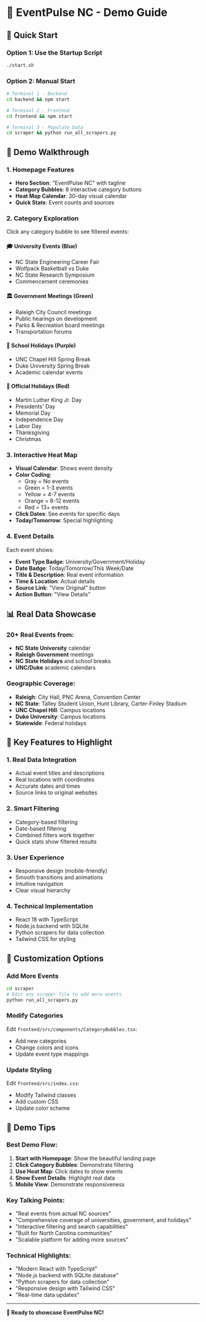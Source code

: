 # 🎯 EventPulse NC - Demo Guide

## 🚀 **Quick Start**

### Option 1: Use the Startup Script
```bash
./start.sh
```

### Option 2: Manual Start
```bash
# Terminal 1 - Backend
cd backend && npm start

# Terminal 2 - Frontend  
cd frontend && npm start

# Terminal 3 - Populate Data
cd scraper && python run_all_scrapers.py
```

## 🎨 **Demo Walkthrough**

### 1. **Homepage Features**
- **Hero Section**: "EventPulse NC" with tagline
- **Category Bubbles**: 8 interactive category buttons
- **Heat Map Calendar**: 30-day visual calendar
- **Quick Stats**: Event counts and sources

### 2. **Category Exploration**
Click any category bubble to see filtered events:

#### 🎓 **University Events** (Blue)
- NC State Engineering Career Fair
- Wolfpack Basketball vs Duke
- NC State Research Symposium
- Commencement ceremonies

#### 🏛️ **Government Meetings** (Green)
- Raleigh City Council meetings
- Public hearings on development
- Parks & Recreation board meetings
- Transportation forums

#### 🎉 **School Holidays** (Purple)
- UNC Chapel Hill Spring Break
- Duke University Spring Break
- Academic calendar events

#### 📅 **Official Holidays** (Red)
- Martin Luther King Jr. Day
- Presidents' Day
- Memorial Day
- Independence Day
- Labor Day
- Thanksgiving
- Christmas

### 3. **Interactive Heat Map**
- **Visual Calendar**: Shows event density
- **Color Coding**: 
  - Gray = No events
  - Green = 1-3 events
  - Yellow = 4-7 events
  - Orange = 8-12 events
  - Red = 13+ events
- **Click Dates**: See events for specific days
- **Today/Tomorrow**: Special highlighting

### 4. **Event Details**
Each event shows:
- **Event Type Badge**: University/Government/Holiday
- **Date Badge**: Today/Tomorrow/This Week/Date
- **Title & Description**: Real event information
- **Time & Location**: Actual details
- **Source Link**: "View Original" button
- **Action Button**: "View Details"

## 📊 **Real Data Showcase**

### **20+ Real Events** from:
- **NC State University** calendar
- **Raleigh Government** meetings
- **NC State Holidays** and school breaks
- **UNC/Duke** academic calendars

### **Geographic Coverage**:
- **Raleigh**: City Hall, PNC Arena, Convention Center
- **NC State**: Talley Student Union, Hunt Library, Carter-Finley Stadium
- **UNC Chapel Hill**: Campus locations
- **Duke University**: Campus locations
- **Statewide**: Federal holidays

## 🎯 **Key Features to Highlight**

### **1. Real Data Integration**
- Actual event titles and descriptions
- Real locations with coordinates
- Accurate dates and times
- Source links to original websites

### **2. Smart Filtering**
- Category-based filtering
- Date-based filtering
- Combined filters work together
- Quick stats show filtered results

### **3. User Experience**
- Responsive design (mobile-friendly)
- Smooth transitions and animations
- Intuitive navigation
- Clear visual hierarchy

### **4. Technical Implementation**
- React 18 with TypeScript
- Node.js backend with SQLite
- Python scrapers for data collection
- Tailwind CSS for styling

## 🔧 **Customization Options**

### **Add More Events**
```bash
cd scraper
# Edit any scraper file to add more events
python run_all_scrapers.py
```

### **Modify Categories**
Edit `frontend/src/components/CategoryBubbles.tsx`:
- Add new categories
- Change colors and icons
- Update event type mappings

### **Update Styling**
Edit `frontend/src/index.css`:
- Modify Tailwind classes
- Add custom CSS
- Update color scheme

## 🎉 **Demo Tips**

### **Best Demo Flow**:
1. **Start with Homepage**: Show the beautiful landing page
2. **Click Category Bubbles**: Demonstrate filtering
3. **Use Heat Map**: Click dates to show events
4. **Show Event Details**: Highlight real data
5. **Mobile View**: Demonstrate responsiveness

### **Key Talking Points**:
- "Real events from actual NC sources"
- "Comprehensive coverage of universities, government, and holidays"
- "Interactive filtering and search capabilities"
- "Built for North Carolina communities"
- "Scalable platform for adding more sources"

### **Technical Highlights**:
- "Modern React with TypeScript"
- "Node.js backend with SQLite database"
- "Python scrapers for data collection"
- "Responsive design with Tailwind CSS"
- "Real-time data updates"

---

**🎯 Ready to showcase EventPulse NC!** 